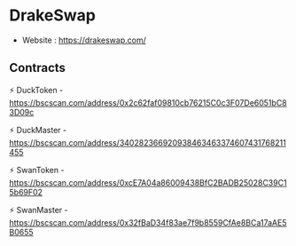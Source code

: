 # DrakeSwap
- Website : https://drakeswap.com/
## Contracts
⚡ DuckToken - https://bscscan.com/address/0x2c62faf09810cb76215C0c3F07De6051bC83D09c

⚡ DuckMaster - https://bscscan.com/address/340282366920938463463374607431768211455

⚡ SwanToken - https://bscscan.com/address/0xcE7A04a86009438BfC2BADB25028C39C15b69F02

⚡ SwanMaster - https://bscscan.com/address/0x32fBaD34f83ae7f9b8559CfAe8BCa17aAE5B0655

<!--
**DrakeSwap/DrakeSwap** is a ✨ _special_ ✨ repository because its `README.md` (this file) appears on your GitHub profile.

Here are some ideas to get you started:

- 🔭 I’m currently working on ...
- 🌱 I’m currently learning ...
- 👯 I’m looking to collaborate on ...
- 🤔 I’m looking for help with ...
- 💬 Ask me about ...
- 📫 How to reach me: ...
- 😄 Pronouns: ...
- ⚡ Fun fact: ...
-->
